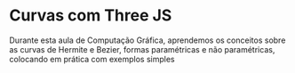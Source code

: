 # Curvas com Three JS

Durante esta aula de Computação Gráfica, aprendemos os conceitos sobre as curvas de Hermite e Bezier, formas paramétricas e não paramétricas, colocando em prática com exemplos simples
